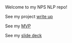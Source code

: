 Welcome to my NPS NLP repo!

See my project [write up](https://github.com/tyrnaki/metis_coursework/blob/2e924195146d261a089f1a53c092021cf7c239eb/NPS/write_up.md)

See my [MVP](https://github.com/tyrnaki/metis_coursework/blob/2e924195146d261a089f1a53c092021cf7c239eb/NPS/MVP.md)

See my [slide deck](https://github.com/tyrnaki/metis_coursework/blob/4e830d5216f764701b67805731a919cf5e241020/NPS/NPS_presentation-update.pdf)
